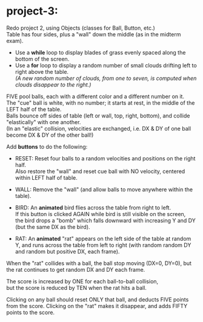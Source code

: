 # project-3:

Redo project 2, using Objects (classes for Ball, Button, etc.)  
Table has four sides, plus a "wall" down the middle (as in the midterm exam).  
 * Use a **while** loop to display blades of grass evenly spaced along the bottom of the screen.  
 * Use a **for** loop to display a random number of small clouds drifting left to right above the table.  
 *(A new random number of clouds, from one to seven, is computed when clouds disappear to the right.)*

FIVE pool balls, each with a different color and a different number on it.  
The "cue" ball is white, with no number; it starts at rest, in the middle of the LEFT half of the table.  
Balls bounce off sides of table (left or wall, top, right, bottom), and collide "elastically" with one another.  
(In an "elastic" collision, velocities are exchanged, i.e. DX & DY of one ball become DX & DY of the other ball!)  

Add **buttons** to do the following:

  - RESET:  Reset four balls to a random velocities and positions on the right half.  
  Also restore the "wall" and reset cue ball with NO velocity, centered within LEFT half of table.

  - WALL:  Remove the "wall" (and allow balls to move anywhere within the table).
  
  - BIRD:  An **animated** bird flies across the table from right to left.  
  If this button is clicked AGAIN while bird is still visible on the screen,  
  the bird drops a "bomb" which falls downward with increasing Y and DY (but the same DX as the bird).

  - RAT:   An **animated** "rat" appears on the left side of the table at random Y,
  and runs across the table from left to right (with random random DY and random but positive DX, each frame).  

When the "rat" collides with a ball, the ball stop moving (DX=0, DY=0),
but the rat continues to get random DX and DY each frame.

The score is increased by ONE for each ball-to-ball collision,  
but the score is reduced by TEN when the rat hits a ball.

Clicking on any ball should reset ONLY that ball, and deducts FIVE points from the score.
Clicking on the "rat" makes it disappear, and adds FIFTY points to the score.

